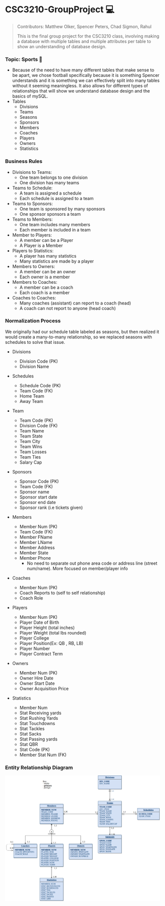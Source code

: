 # CSC3210-GroupProject :computer:
> Contributors: Matthew Olker, Spencer Peters, Chad Sigmon, Rahul 
> 
> This is the final group project for the CSC3210 class, involving making a database with multiple tables and multiple attributes per table to show an understanding of database design. 
### Topic: Sports :football:
* Because of the need to have many different tables that make sense to be apart, we chose football specifically because it is something Spencer understands and it is something we can effectively split into many tables without it seeming meaningless. It also allows for different types of relationships that will show we understand database design and the basics of mySQL.
* Tables
	* Divisions
	* Teams
	* Seasons
	* Sponsors
	* Members
	* Coaches
	* Players
	* Owners
	* Statistics
### Business Rules
* Divisions to Teams:
	* One team belongs to one division
	* One division has many teams
* Teams to Schedule: 
	* A team is assigned a schedule
	* Each schedule is assigned to a team 
* Teams to Sponsors:
	* One team is sponsored by many sponsors 
	* One sponsor sponsors a team 
* Teams to Members:
	* One team includes many members
	* Each member is included in a team
* Member to Players:
	* A member can be a Player 
	* A Player is a Member 
* Players to Statistics:
	* A player has many statistics 
	* Many statistics are made by a player
* Members to Owners:
	* A member can be an owner 
	* Each owner is a member
* Members to Coaches:
	* A member can be a coach 
	* Each coach is a member 
* Coaches to Coaches:
	* Many coaches (assistant) can report to a coach (head)
	* A coach can not report to anyone (head coach) 

### Normalization Process
We originally had our schedule table labeled as seasons, but then realized it would create a many-to-many relationship, so we replaced seasons with schedules to solve that issue.
<!-- if parts aren't normalized, state why -->

* Divisions
	* Division Code (PK)
	* Division Name

* Schedules
	* Schedule Code (PK)
	* Team Code (FK)
	* Home Team
	* Away Team

* Team
	* Team Code (PK)
	* Division Code (FK)
	* Team Name
	* Team State
	* Team City
	* Team Wins
	* Team Losses
	* Team Ties
	* Salary Cap

* Sponsors
	* Sponsor Code (PK)
	* Team Code (FK) 
	* Sponsor name 
	* Sponsor start date
	* Sponsor end date
	* Sponsor rank (i.e tickets given)

* Members
	* Member Num (PK)
	* Team Code (FK)
	* Member FName
	* Member LName
	* Member Address
	* Member State
	* Member Phone 
		* No need to separate out phone area code or address line (street num/name). More focused on member/player info

* Coaches
	* Member Num (PK)
	* Coach Reports to (self to self relationship)
	* Coach Role

* Players
	* Member Num (PK)
	* Player Date of Birth
	* Player Height (total inches)
	* Player Weight (total lbs rounded)
	* Player College
	* Player Position(Ex: QB , RB, LB)
	* Player Number
	* Player Contract Term

* Owners
	* Member Num (PK)
	* Owner Hire Date
	* Owner Start Date
	* Owner Acquisition Price

* Statistics
	* Member Num
	* Stat Receiving yards
	* Stat Rushing Yards
	* Stat Touchdowns
	* Stat Tackles 
	* Stat Sacks
	* Stat Passing yards 
	* Stat QBR 
	* Stat Code (PK)
	* Member Stat Num (FK)


### Entity Relationship Diagram
![Football_ERD](football_db.png)
